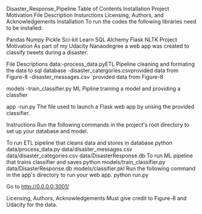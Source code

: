 Disaster_Response_Pipeline
Table of Contents
Installation
Project Motivation
File Description
Insturctions
Licensing, Authors, and Acknowledgements
Installation
To run the codes the following libraries need to be installed:

Pandas
Numpy
Pickle
Sci-kit Learn
SQL Alchemy
Flask
NLTK
Project Motivation
As part of my Udacity Nanaodegree a web app was created to classify tweets during a disaster.

File Descriptions
data:-process_data.pyETL Pipeline cleaning and formating the data to sql database -disaster_catergories.csvprovided data from Figure-8 -disaster_messages.csv `provided data from Figure-8

models -train_classifier.py ML Pipline training a model and providing a classfier

app -run.py The file used to launch a Flask web app by unsing the provided classifier.

Instructions
Run the following commands in the project's root directory to set up your database and model.

To run ETL pipeline that cleans data and stores in database python data/process_data.py data/disaster_messages.csv data/disaster_categories.csv data/DisasterResponse.db
To run ML pipeline that trains classifier and saves python models/train_classifier.py data/DisasterResponse.db models/classifier.pkl
Run the following command in the app's directory to run your web app. python run.py

Go to http://0.0.0.0:3001/

Licensing, Authors, Acknowledgements
Must give credit to Figure-8 and Udacity for the data.

